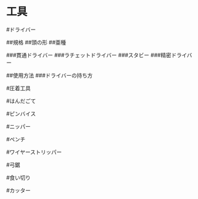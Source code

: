 工具
======

#ドライバー

##規格
##頭の形
##亜種

###貫通ドライバー
###ラチェットドライバー
###スタビー
###精密ドライバー

##使用方法
###ドライバーの持ち方

#圧着工具

#はんだごて

#ピンバイス

#ニッパー

#ペンチ

#ワイヤーストリッパー

#弓鋸

#食い切り

#カッター

